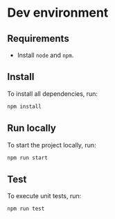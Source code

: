 # Dev environment

## Requirements
- Install `node` and `npm`.

## Install
To install all dependencies, run:

```bash
npm install
```

## Run locally
To start the project locally, run:

```bash
npm run start
```

## Test
To execute unit tests, run:

```bash
npm run test
```

